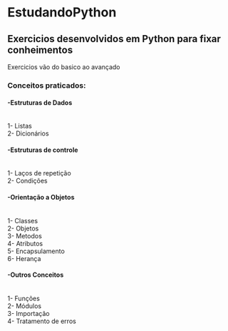 # EstudandoPython
<h2>Exercicios desenvolvidos em Python para fixar conheimentos</h2>
Exercicios vão do basico ao avançado

<h3>Conceitos praticados:</h3>
 <h4> -Estruturas de Dados</h4> <br>
    1- Listas <br>
    2- Dicionários <br>
 <h4> -Estruturas de controle</h4> <br>
    1- Laços de repetição <br>
    2- Condições <br>
 <h4> -Orientação a Objetos </h4><br> 
    1- Classes <br>
    2- Objetos <br>
    3- Metodos <br>
    4- Atributos <br>
    5- Encapsulamento <br> 
    6- Herança <br>
 <h4> -Outros Conceitos </h4><br> 
    1- Funções <br>
    2- Módulos <br>
    3- Importação <br>
    4- Tratamento de erros <br>


